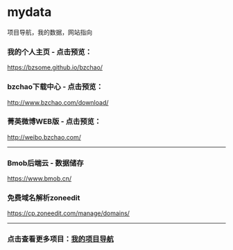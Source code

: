 # mydata
项目导航，我的数据，网站指向

### 我的个人主页 - 点击预览：

https://bzsome.github.io/bzchao/

### bzchao下载中心 - 点击预览：
http://www.bzchao.com/download/

### 菁英微博WEB版 - 点击预览：
http://weibo.bzchao.com/
<hr/>  

### Bmob后端云 - 数据储存
https://www.bmob.cn/

### 免费域名解析zoneedit
https://cp.zoneedit.com/manage/domains/
<hr/>  

### 点击查看更多项目：[我的项目导航](https://github.com/bzsome/mydata)
